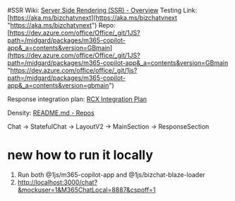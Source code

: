#SSR
Wiki: [Server Side Rendering (SSR) - Overview](https://dev.azure.com/office/Office/_wiki/wikis/1JS/124626/Server-Side-Rendering-\(SSR\))
Testing Link: [https://aka.ms/bizchatvnext](https://aka.ms/bizchatvnext "https://aka.ms/bizchatvnext")
Repo: [https://dev.azure.com/office/Office/_git/1JS?path=/midgard/packages/m365-copilot-app&_a=contents&version=GBmain](https://dev.azure.com/office/Office/_git/1JS?path=/midgard/packages/m365-copilot-app&_a=contents&version=GBmain "https://dev.azure.com/office/office/_git/1js?path=/midgard/packages/m365-copilot-app&_a=contents&version=gbmain")

Response integration plan:
[RCX Integration Plan](https://loop.cloud.microsoft/p/eyJ1IjoiaHR0cHM6Ly9taWNyb3NvZnQtbXkuc2hhcmVwb2ludC1kZi5jb20vcGVyc29uYWwvcWlndW9fbWljcm9zb2Z0X2NvbTE%2FbmF2PWN6MGxNa1p3WlhKemIyNWhiQ1V5Um5GcFozVnZYMjFwWTNKdmMyOW1kRjlqYjIweEptUTlZaUY0UVRoTU1VWldSV0ZGZFdGV2FIbFViMGQ2Vm5WU2QxZHpZelJPUTBKMFJuRkdkM2g2TVZJeldrTkRjbFpQZDFCVGFrc3dVV0pSTkVsc2NYWktiMjU0Sm1ZOU1ERTFRVEpFUjBkRU16VkhNa0ZFUVRSYVZVSkJTMWRCVGxoWVMxRlhWVlZNVVNaalBTVXlSaVptYkhWcFpEMHhKbUU5VkdWaGJYTW1jRDBsTkRCbWJIVnBaSGdsTWtac2IyOXdMWEJoWjJVdFkyOXVkR0ZwYm1WeSJ9)

Density: [README.md - Repos](https://office.visualstudio.com/Office/_git/1JS?path=/midgard/packages/density/README.md&version=GBmain&_a=preview)

Chat -> StatefulChat -> LayoutV2 -> MainSection -> ResponseSection

# new how to run it locally
1. Run both @1js/m365-copilot-app and @1js/bizchat-blaze-loader
2. [http://localhost:3000/chat?&mockuser=1&M365ChatLocal=8887&cspoff=1](http://localhost:3000/chat?&mockuser=1&M365ChatLocal=8887&cspoff=1 "http://localhost:3000/chat?&mockuser=1&m365chatlocal=8887&cspoff=1")